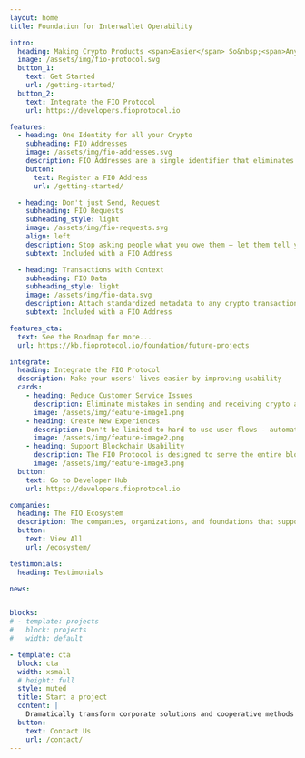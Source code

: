 ```yaml
---
layout: home
title: Foundation for Interwallet Operability

intro:
  heading: Making Crypto Products <span>Easier</span> So&nbsp;<span>Anyone</span>&nbsp;Can Use Them
  image: /assets/img/fio-protocol.svg
  button_1:
    text: Get Started
    url: /getting-started/
  button_2:
    text: Integrate the FIO Protocol
    url: https://developers.fioprotocol.io

features:
  - heading: One Identity for all your Crypto
    subheading: FIO Addresses
    image: /assets/img/fio-addresses.svg
    description: FIO Addresses are a single identifier that eliminates the need to see, or even know about, blockchain public addresses. It’s simple to register, easy to use, and works with every token/coin automatically.
    button:
      text: Register a FIO Address
      url: /getting-started/

  - heading: Don't just Send, Request
    subheading: FIO Requests
    subheading_style: light
    image: /assets/img/fio-requests.svg
    align: left
    description: Stop asking people what you owe them – let them tell you. Enjoy in-app requests for funds, done in an encrypted and private manner – specify the type and amount and eliminate confusion for the sender
    subtext: Included with a FIO Address

  - heading: Transactions with Context
    subheading: FIO Data
    subheading_style: light
    image: /assets/img/fio-data.svg
    description: Attach standardized metadata to any crypto transaction, ranging from a simple note to structured data like an order card or invoice. Remember the “why” behind every transaction
    subtext: Included with a FIO Address

features_cta: 
  text: See the Roadmap for more...
  url: https://kb.fioprotocol.io/foundation/future-projects

integrate:
  heading: Integrate the FIO Protocol
  description: Make your users' lives easier by improving usability
  cards:
    - heading: Reduce Customer Service Issues
      description: Eliminate mistakes in sending and receiving crypto and focus on your core product
      image: /assets/img/feature-image1.png
    - heading: Create New Experiences
      description: Don't be limited to hard-to-use user flows - automate the pain away
      image: /assets/img/feature-image2.png
    - heading: Support Blockchain Usability
      description: The FIO Protocol is designed to serve the entire blockchain ecosystem, join the cause!
      image: /assets/img/feature-image3.png
  button:
    text: Go to Developer Hub
    url: https://developers.fioprotocol.io

companies:
  heading: The FIO Ecosystem
  description: The companies, organizations, and foundations that support the ongoing development of the FIO Protocol
  button:
    text: View All
    url: /ecosystem/

testimonials:
  heading: Testimonials

news:


blocks:
# - template: projects
#   block: projects
#   width: default

- template: cta
  block: cta
  width: xsmall
  # height: full
  style: muted
  title: Start a project
  content: | 
    Dramatically transform corporate solutions and cooperative methods of empowerment. Globally engineer web-enabled testing procedures.
  button:
    text: Contact Us
    url: /contact/
---
```

